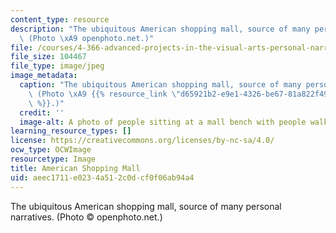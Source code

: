 ```yaml
---
content_type: resource
description: "The ubiquitous American shopping mall, source of many personal narratives.\
  \ (Photo \xA9 openphoto.net.)"
file: /courses/4-366-advanced-projects-in-the-visual-arts-personal-narrative-spring-2004/aeec1711e0234a512c0dcf0f06ab94a4_4-366s04.jpg
file_size: 104467
file_type: image/jpeg
image_metadata:
  caption: "The ubiquitous American shopping mall, source of many personal narratives.\
    \ (Photo \xA9 {{% resource_link \"d65921b2-e9e1-4326-be67-81a822f49b07\" \"openphoto.net\"\
    \ %}}.)"
  credit: ''
  image-alt: A photo of people sitting at a mall bench with people walking by.
learning_resource_types: []
license: https://creativecommons.org/licenses/by-nc-sa/4.0/
ocw_type: OCWImage
resourcetype: Image
title: American Shopping Mall
uid: aeec1711-e023-4a51-2c0d-cf0f06ab94a4
---
```

The ubiquitous American shopping mall, source of many personal narratives. (Photo © openphoto.net.)